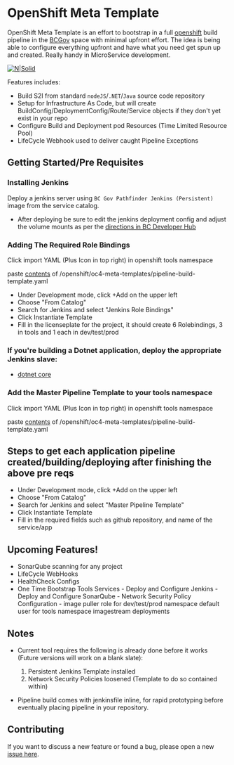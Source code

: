 # OpenShift Meta Template

OpenShift Meta Template is an effort to bootstrap in a full [openshift](https://www.openshift.com) build pipeline in the [BCGov](https://github.com/bcgov) space with minimal upfront effort. The idea is being able to configure everything upfront and have what you need get spun up and created. Really handy in MicroService development.

[![N|Solid](openshift/oc4-meta-templates/OpenShift-DevOps-Flow.png)](openshift/oc4-meta-templates/OpenShift-DevOps-Flow.png)

Features includes:

- Build S2I from standard `nodeJS`/`.NET`/`Java` source code repository
- Setup for Infrastructure As Code, but will create BuildConfig/DeploymentConfig/Route/Service objects if they don't yet exist in your repo
- Configure Build and Deployment pod Resources (Time Limited Resource Pool)
- LifeCycle Webhook used to deliver caught Pipeline Exceptions

## Getting Started/Pre Requisites

### Installing Jenkins
Deploy a jenkins server using `BC Gov Pathfinder Jenkins (Persistent)` image from the service catalog.

* After deploying be sure to edit the jenkins deployment config and adjust the volume mounts as per the [directions in BC Developer Hub](https://developer.gov.bc.ca/Migrating-Your-BC-Gov-Jenkins-to-the-Cloud)

### Adding The Required Role Bindings
Click import YAML (Plus Icon in top right) in openshift tools namespace

paste [contents](https://raw.githubusercontent.com/ChrisHoban/ssg-openshift-meta-templates/master/openshift/oc4-meta-templates/jenkins-role-bindings.yaml) of /openshift/oc4-meta-templates/pipeline-build-template.yaml

* Under Development mode, click +Add on the upper left
* Choose "From Catalog"
* Search for Jenkins and select "Jenkins Role Bindings"
* Click Instantiate Template
* Fill in the licenseplate for the project, it should create 6 Rolebindings, 3 in tools and 1 each in dev/test/prod

### If you're building a Dotnet application, deploy the appropriate Jenkins slave:
- [dotnet core](openshift/oc4-meta-templates/build-slaves/dotnet-slave.yaml)


### Add the Master Pipeline Template to your tools namespace
Click import YAML (Plus Icon in top right) in openshift tools namespace

paste [contents](https://raw.githubusercontent.com/ChrisHoban/ssg-openshift-meta-templates/master/openshift/oc4-meta-templates/pipeline-build-template.yaml) of /openshift/oc4-meta-templates/pipeline-build-template.yaml

## Steps to get each application pipeline created/building/deploying after finishing the above pre reqs

* Under Development mode, click +Add on the upper left
* Choose "From Catalog"
* Search for Jenkins and select "Master Pipeline Template"
* Click Instantiate Template
* Fill in the required fields such as github repository, and name of the service/app



## Upcoming Features!

- SonarQube scanning for any project
- LifeCycle WebHooks
- HealthCheck Configs
- One Time Bootstrap Tools Services
      - Deploy and Configure Jenkins
      - Deploy and Configure SonarQube
      - Network Security Policy Configuration
      - image puller role for dev/test/prod namespace default user for tools namespace imagestream deployments

## Notes

- Current tool requires the following is already done before it works (Future versions will work on a blank slate):
  1. Persistent Jenkins Template installed
  2. Network Security Policies loosened (Template to do so contained within)


- Pipeline build comes with jenkinsfile inline, for rapid prototyping before eventually placing pipeline in your repository.

## Contributing

If you want to discuss a new feature or found a bug, please open a new [issue here](https://github.com/ChrisHoban/ssg-openshift-meta-templates/issues).
